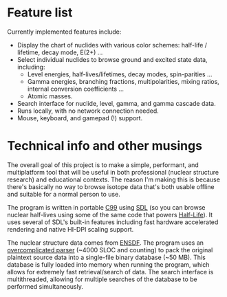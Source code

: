 # Feature list

Currently implemented features include:

- Display the chart of nuclides with various color schemes: half-life / lifetime, decay mode, E(2+) ...
- Select individual nuclides to browse ground and excited state data, including:
  - Level energies, half-lives/lifetimes, decay modes, spin-parities ...
  - Gamma energies, branching fractions, multipolarities, mixing ratios, internal conversion coefficients ...
  - Atomic masses.
- Search interface for nuclide, level, gamma, and gamma cascade data.
- Runs locally, with no network connection needed.
- Mouse, keyboard, and gamepad (!) support.

# Technical info and other musings

The overall goal of this project is to make a simple, performant, and multiplatform tool that will be useful in both professional (nuclear structure research) and educational contexts. The reason I'm making this is because there's basically no way to browse isotope data that's both usable offline and suitable for a normal person to use.

The program is written in portable [C99](https://en.wikipedia.org/wiki/C99) using [SDL](https://github.com/libsdl-org/SDL) (so you can browse nuclear half-lives using some of the same code that powers [Half-Life](https://www.pcgamingwiki.com/wiki/Half-Life#Middleware)). It uses several of SDL's built-in features including fast hardware accelerated rendering and native HI-DPI scaling support.

The nuclear structure data comes from [ENSDF](https://www.nndc.bnl.gov/ensdfarchivals/). The program uses an [overcomplicated parser](../data_processor/proc_data_parser.c) (~4000 SLOC and counting) to pack the original plaintext source data into a single-file binary database (~50 MB). This database is fully loaded into memory when running the program, which allows for extremely fast retrieval/search of data. The search interface is multithreaded, allowing for multiple searches of the database to be performed simultaneously.